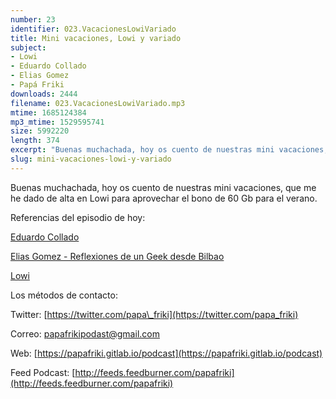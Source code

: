 ```yaml
---
number: 23
identifier: 023.VacacionesLowiVariado
title: Mini vacaciones, Lowi y variado
subject:
- Lowi
- Eduardo Collado
- Elias Gomez
- Papá Friki
downloads: 2444
filename: 023.VacacionesLowiVariado.mp3
mtime: 1685124384
mp3_mtime: 1529595741
size: 5992220
length: 374
excerpt: "Buenas muchachada, hoy os cuento de nuestras mini vacaciones, que me he dado de alta en Lowi para aprovechar el bono de 60 Gb para el verano.\n\nReferencias del episodio de hoy:\n\n[Eduardo Collado](https://www.eduardocollado.com/)\n\n[Elias Gomez - Reflexiones de un Geek desde Bilbao ](http://eliasgomez.pro/episodio/reflexiones-de-un-geek-desde-bilbao/171-la-app-de-laliga-te-espia-si-se-lo-pides-y-google-home-en-espan%CC%83ol/)  \n\n[Lowi](https://www.lowi.es/)\n\nLos métodos de contacto:\n\nTwitter: [https://twitter.com/papa\\_friki](https://twitter.com/papa_friki)\n\nCorreo: [papafrikipodast@gmail.com](https://archive.org/details/papafrikipodast@gmail.com)\n\nWeb: [https://papafriki.gitlab.io/podcast](https://papafriki.gitlab.io/podcast)\n\nFeed Podcast: [http://feeds.feedburner.com/papafriki](http://feeds.feedburner.com/papafriki)"
slug: mini-vacaciones-lowi-y-variado
---
```

Buenas muchachada, hoy os cuento de nuestras mini vacaciones, que me he dado de alta en Lowi para aprovechar el bono de 60 Gb para el verano.

Referencias del episodio de hoy:

[Eduardo Collado](https://www.eduardocollado.com/)

[Elias Gomez - Reflexiones de un Geek desde Bilbao ](http://eliasgomez.pro/episodio/reflexiones-de-un-geek-desde-bilbao/171-la-app-de-laliga-te-espia-si-se-lo-pides-y-google-home-en-espan%CC%83ol/)

[Lowi](https://www.lowi.es/)

Los métodos de contacto:

Twitter: [https://twitter.com/papa\_friki](https://twitter.com/papa_friki)

Correo: [papafrikipodast@gmail.com](https://archive.org/details/papafrikipodast@gmail.com)

Web: [https://papafriki.gitlab.io/podcast](https://papafriki.gitlab.io/podcast)

Feed Podcast: [http://feeds.feedburner.com/papafriki](http://feeds.feedburner.com/papafriki)